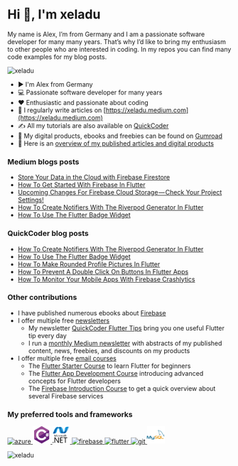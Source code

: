 # Hi 👋, I'm xeladu

My name is Alex, I’m from Germany and I am a passionate software developer for many many years. That’s why I’d like to bring my enthusiasm to other people who are interested in coding. In my repos you can find many code examples for my blog posts.

<p align="left"> <img src="https://komarev.com/ghpvc/?username=xeladu&label=Profile%20views&color=44ff00&style=plastic" alt="xeladu" /> </p>

- ▶  I'm Alex from Germany
- 💻 Passionate software developer for many years
- ❤  Enthusiastic and passionate about coding
- 📝 I regularly write articles on [https://xeladu.medium.com](https://xeladu.medium.com)
- ✍ All my tutorials are also available on [QuickCoder](https://quickcoder.org)
- 🏬 My digital products, ebooks and freebies can be found on [Gumroad](https://xeladu.gumroad.com)
- 📙 Here is an [overview of my published articles and digital products](https://xeladu.medium.com/%E2%84%B9-xeladus-info-point-find-quickly-what-you-need-bbe620e97d8c)

### Medium blogs posts
<!-- BLOG-POST-LIST:START -->
- [Store Your Data in the Cloud with Firebase Firestore](https://xeladu.medium.com/store-your-data-in-the-cloud-with-firebase-firestore-beeb6febe010?source=rss-ae1e6291afc3------2)
- [How To Get Started With Firebase In Flutter](https://xeladu.medium.com/how-to-get-started-with-firebase-in-flutter-2b057624f2e3?source=rss-ae1e6291afc3------2)
- [Upcoming Changes For Firebase Cloud Storage — Check Your Project Settings!](https://xeladu.medium.com/upcoming-changes-for-firebase-cloud-storage-check-your-project-settings-086870671916?source=rss-ae1e6291afc3------2)
- [How To Create Notifiers With The Riverpod Generator In Flutter](https://levelup.gitconnected.com/how-to-create-notifiers-with-the-riverpod-generator-in-flutter-ee117e39e5ea?source=rss-ae1e6291afc3------2)
- [How To Use The Flutter Badge Widget](https://levelup.gitconnected.com/how-to-use-the-flutter-badge-widget-11393055b53d?source=rss-ae1e6291afc3------2)
<!-- BLOG-POST-LIST:END -->

### QuickCoder blog posts
<!-- QC-BLOG-POST-LIST:START -->
- [How To Create Notifiers With The Riverpod Generator In Flutter](https://quickcoder.org/how-to-create-notifiers-with-the-riverpod-generator-in-flutter/?utm_source=rss&utm_medium=rss&utm_campaign=how-to-create-notifiers-with-the-riverpod-generator-in-flutter)
- [How To Use The Flutter Badge Widget](https://quickcoder.org/how-to-use-the-flutter-badge-widget/?utm_source=rss&utm_medium=rss&utm_campaign=how-to-use-the-flutter-badge-widget)
- [How To Make Rounded Profile Pictures In Flutter](https://quickcoder.org/how-to-make-rounded-profile-pictures-in-flutter/?utm_source=rss&utm_medium=rss&utm_campaign=how-to-make-rounded-profile-pictures-in-flutter)
- [How To Prevent A Double Click On Buttons In Flutter Apps](https://quickcoder.org/how-to-prevent-a-double-click-on-buttons-in-flutter-apps/?utm_source=rss&utm_medium=rss&utm_campaign=how-to-prevent-a-double-click-on-buttons-in-flutter-apps)
- [How To Monitor Your Mobile Apps With Firebase Crashlytics](https://quickcoder.org/how-to-monitor-your-mobile-apps-with-firebase-crashlytics/?utm_source=rss&utm_medium=rss&utm_campaign=how-to-monitor-your-mobile-apps-with-firebase-crashlytics)
<!-- QC-BLOG-POST-LIST:END -->

### Other contributions

- I have published numerous ebooks about [Firebase](https://xeladu.gumroad.com/?tags=firebase)
- I offer multiple free [newsletters](https://newsletters.quickcoder.org)
  - My newsletter [QuickCoder Flutter Tips](https://newsletters.quickcoder.org#flutter) bring you one useful Flutter tip every day
  - I run a [monthly Medium newsletter](https://newsletters.quickcoder.org#medium) with abstracts of my published content, news, freebies, and discounts on my products
- I offer multiple free [email courses](https://courses.quickcoder.org)
  - The [Flutter Starter Course](https://courses.quickcoder.org#flutterstarter) to learn Flutter for beginners
  - The [Flutter App Development Course](https://courses.quickcoder.org#flutterappdev) introducing advanced concepts for Flutter developers
  - The [Firebase Introduction Course](https://courses.quickcoder.org#firebaseintroduction) to get a quick overview about several Firebase services

### My preferred tools and frameworks
 <p>
  <a href="https://azure.microsoft.com/en-in/" target="_blank" rel="noreferrer"> <img src="https://www.vectorlogo.zone/logos/microsoft_azure/microsoft_azure-icon.svg" alt="azure" width="40" height="40"/> </a> 
  <a href="https://www.w3schools.com/cs/" target="_blank" rel="noreferrer"> <img src="https://raw.githubusercontent.com/devicons/devicon/master/icons/csharp/csharp-original.svg" alt="csharp" width="40" height="40"/> </a> 
  <a href="https://dotnet.microsoft.com/" target="_blank" rel="noreferrer"> <img src="https://raw.githubusercontent.com/devicons/devicon/master/icons/dot-net/dot-net-original-wordmark.svg" alt="dotnet" width="40" height="40"/> </a> 
  <a href="https://firebase.google.com/" target="_blank" rel="noreferrer"> <img src="https://www.vectorlogo.zone/logos/firebase/firebase-icon.svg" alt="firebase" width="40" height="40"/> </a> 
  <a href="https://flutter.dev" target="_blank" rel="noreferrer"> <img src="https://www.vectorlogo.zone/logos/flutterio/flutterio-icon.svg" alt="flutter" width="40" height="40"/> </a> 
  <a href="https://git-scm.com/" target="_blank" rel="noreferrer"> <img src="https://www.vectorlogo.zone/logos/git-scm/git-scm-icon.svg" alt="git" width="40" height="40"/> </a> 
  <a href="https://www.mysql.com/" target="_blank" rel="noreferrer"> <img src="https://raw.githubusercontent.com/devicons/devicon/master/icons/mysql/mysql-original-wordmark.svg" alt="mysql" width="40" height="40"/> </a> 
  </p>
  
  <p><img src="https://github-readme-stats.vercel.app/api/top-langs?username=xeladu&show_icons=true&theme=synthwave&locale=en&layout=compact" alt="xeladu" /></p>
